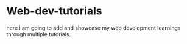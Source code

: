 # Web-dev-tutorials
here i am going to add and showcase my web development learnings through multiple tutorials.
